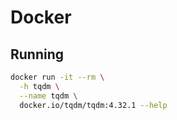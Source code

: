 # Docker

## Running

```sh
docker run -it --rm \
  -h tqdm \
  --name tqdm \
  docker.io/tqdm/tqdm:4.32.1 --help
```
